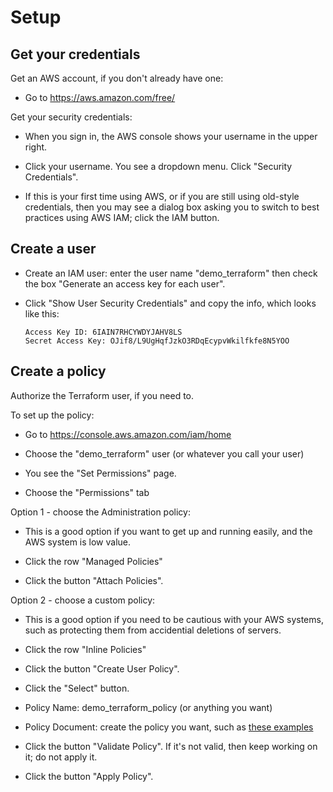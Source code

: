 # Setup


## Get your credentials

Get an AWS account, if you don't already have one:

* Go to https://aws.amazon.com/free/

Get your security credentials:

* When you sign in, the AWS console shows your username in the upper right. 

* Click your username. You see a dropdown menu. Click "Security Credentials". 

* If this is your first time using AWS, or if you are still using old-style credentials, then you may see a dialog box asking you to switch to best practices using AWS IAM; click the IAM button.


## Create a user

* Create an IAM user: enter the user name "demo_terraform" then check the box "Generate an access key for each user".

* Click "Show User Security Credentials" and copy the info, which looks like this:

      Access Key ID: 6IAIN7RHCYWDYJAHV8LS
      Secret Access Key: OJif8/L9UgHqfJzkO3RDqEcypvWkilfkfe8N5YOO


## Create a policy

Authorize the Terraform user, if you need to.

To set up the policy:

  * Go to https://console.aws.amazon.com/iam/home

  * Choose the "demo_terraform" user (or whatever you call your user)

  * You see the "Set Permissions" page.

  * Choose the "Permissions" tab

Option 1 - choose the Administration policy:

  * This is a good option if you want to get up and running easily, and the AWS system is low value.

  * Click the row "Managed Policies"

  * Click the button "Attach Policies".

Option 2 - choose a custom policy:

  * This is a good option if you need to be cautious with your AWS systems, such as protecting them from accidential deletions of servers.

  * Click the row "Inline Policies"

  * Click the button "Create User Policy".

  * Click the "Select" button.

  * Policy Name: demo_terraform_policy (or anything you want)

  * Policy Document: create the policy you want, such as [these examples](policies)

  * Click the button "Validate Policy". If it's not valid, then keep working on it; do not apply it.

  * Click the button "Apply Policy".
